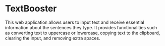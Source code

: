 # TextBooster
This web application allows users to input text and receive essential information about the sentences they type. It provides functionalities such as converting text to uppercase or lowercase, copying text to the clipboard, clearing the input, and removing extra spaces. 
